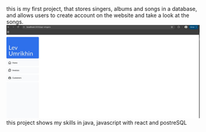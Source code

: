 this is my first project, that stores singers, albums and songs in a database, and allows users to create account on the website and take a look at the songs. 
![website](website.jpeg)
this project shows my skills in java, javascript with react and postreSQL
